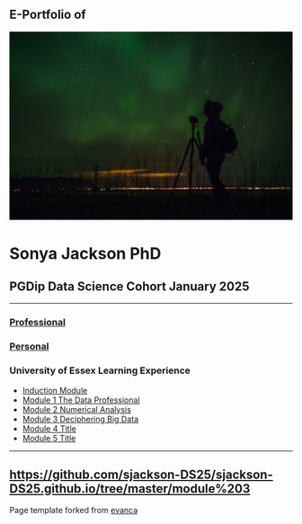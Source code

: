## E-Portfolio of   

![](https://github.com/sjackson-DS25/sjackson-DS25.github.io/blob/master/northern%20lights.png?raw=true)

# Sonya Jackson PhD      

## PGDip Data Science Cohort January 2025

---

### [Professional](https://sjackson-DS25.github.io/Professional)

### [Personal](https://github.com/crypto61/eportfolio/blob/master/Personal.md) 


### University of Essex Learning Experience

*   [Induction Module](https://sjackson-ds25.github.io/induction)
*   [Module 1 The Data Professional](http://example.com/)
*   [Module 2 Numerical Analysis](https://sjackson-DS25.github.io/module%202/Landing%20page.html)
*   [Module 3 Deciphering Big Data](https://sjackson-DS25.github.io/DecipheringBigData/Landing%20page.html)
*   [Module 4 Title](https://sjackson-DS25.github.io/module4/Landing%20page.md) 
*   [Module 5 Title](http://example.com/)

---
https://github.com/sjackson-DS25/sjackson-DS25.github.io/tree/master/module%203
---

Page template forked from [evanca](https://github.com/evanca/quick-portfolio)
